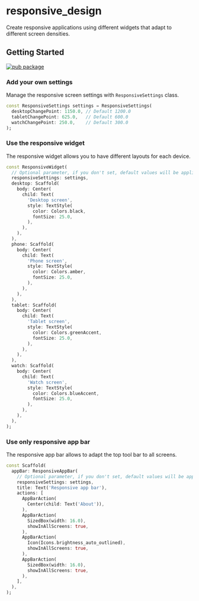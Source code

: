 # responsive_design

Create responsive applications using different widgets that adapt to different screen densities.

## Getting Started
[![pub package](https://pub.dev/static/img/pub-dev-logo-2x.png?hash=umitaheu8hl7gd3mineshk2koqfngugi)](https://pub.dev/packages/responsive_design)

### **Add your own settings**
Manage the responsive screen settings with `ResponsiveSettings` class.
```dart
const ResponsiveSettings settings = ResponsiveSettings(
  desktopChangePoint: 1150.0, // Default 1200.0
  tabletChangePoint: 625.0,   // Default 600.0
  watchChangePoint: 250.0,    // Default 300.0
);
```
### **Use the responsive widget**
The responsive widget allows you to have different layouts for each device.
```dart
const ResponsiveWidget(
  // Optional parameter, if you don't set, default values will be applied.
  responsiveSettings: settings,
  desktop: Scaffold(
    body: Center(
      child: Text(
        'Desktop screen',
        style: TextStyle(
          color: Colors.black,
          fontSize: 25.0,
        ),
      ),
    ),
  ),
  phone: Scaffold(
    body: Center(
      child: Text(
        'Phone screen',
        style: TextStyle(
          color: Colors.amber,
          fontSize: 25.0,
        ),
      ),
    ),
  ),
  tablet: Scaffold(
    body: Center(
      child: Text(
        'Tablet screen',
        style: TextStyle(
          color: Colors.greenAccent,
          fontSize: 25.0,
        ),
      ),
    ),
  ),
  watch: Scaffold(
    body: Center(
      child: Text(
        'Watch screen',
        style: TextStyle(
          color: Colors.blueAccent,
          fontSize: 25.0,
        ),
      ),
    ),
  ),
);
```
### **Use only responsive app bar**
The responsive app bar allows to adapt the top tool bar to all screens.
```dart
const Scaffold(
  appBar: ResponsiveAppBar(
    // Optional parameter, if you don't set, default values will be applied.
    responsiveSettings: settings,
    title: Text('Responsive app bar'),
    actions: [
      AppBarAction(
        Center(child: Text('About')),
      ),
      AppBarAction(
        SizedBox(width: 16.0),
        showInAllScreens: true,
      ),
      AppBarAction(
        Icon(Icons.brightness_auto_outlined),
        showInAllScreens: true,
      ),
      AppBarAction(
        SizedBox(width: 16.0),
        showInAllScreens: true,
      ),
    ],
  ),
);
```